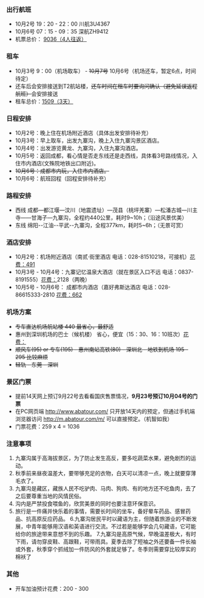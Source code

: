 ### 出行航班

* 10月2号 19：20 - 22：00	川航3U4367	
* 10月6号 07：15 - 09：35    深航ZH9412
* 机票总价： <u>9036（4人往返）</u>

### 租车

* 10月3号 9：00（机场取车）  -  ~~10月7号~~ 10月6号（机场还车，暂定6点，时间待定）
* 还车后会安排接送到T2航站楼，~~还车时间在租车时要询问确认（避免延误返程航班）~~会安排接送
* 租车总价：<u>1509（3天）</u>

### 日程安排

* 10月2号：晚上住在机场附近酒店（具体出发安排待补充）
* 10月3号：早上取车，出发九寨沟，晚上入住九寨沟景区酒店。
* 10月4号：出发游览黄龙、九寨沟，入住九寨沟酒店。
* 10月5号：返回成都，看心情是否走东线还是走西线，具体看3号路线情况，入住市内酒店(文殊院地铁出口附近)。
* ~~10月6号：成都市内玩，入住市内酒店。~~
* 10月6号：航班回程（回程安排待补充）

### 路程安排

* 西线 成都—都江堰—汶川（地震遗址）—茂县（桃坪羌寨）—松潘古城—川主寺——甘海子—九寨沟，全程约440公里，耗时9~10h；（沿途风景优美）
* 东线 绵阳--江油--平武--九寨沟，全程377km，耗时5~6h；（无景可赏）

### 酒店安排

* 10月2号：机场附近酒店（南贰·街里酒店 电话：028-81510218，可接机）<u>花费：491</u>
* 10月3号 - 10月4号：九寨记忆温泉大酒店（就在景区入口不远 电话：0837-8191555）<u>花费：</u>2128（两晚）
* 10月5号 - 10月6号： 成都市内酒店（嘉好弗斯达酒店 电话：028-86615333-2810 <u>花费：662</u>

### 机场方案

* ~~专车直达机场航站楼  440 最省心，最舒适~~
* 惠州到深圳机场的巴士（候机楼） 省心，便宜（15：30、16：10班次）<u>花费：</u>
* ~~顺风车(95) or 专车(195) - 惠州南站高铁(80) - 深圳北 - 地铁到机场  195 - 295  比较麻烦~~
* ~~轻轨 - 东莞 - 深圳~~

### 景区门票

* 提前14天网上预订9月22号去看看国庆售票情况，**9月23号预订10月04号的门票**
* 在PC网页端 http://www.abatour.com/ 只开放14天内的预定，但通过手机端浏览器访问 http://m.abatour.com/m/ 可以直接预定。（机智如我）
* 门票花费：259 x 4 = 1036

### 注意事项

1. 九寨沟属于高海拔景区，为了防止发生高反，要多吃蔬菜水果，避免剧烈的运动。
2. 秋季前来昼夜温差大，要带够充足的衣物，白天可以清凉一点，晚上就要穿薄毛衣了。
3. 九寨沟是藏区，藏族人民不吃驴肉、马肉、狗肉、有的地方还不吃鱼肉，去了之后要尊重当地的风情民俗。
4. 沟内是严禁投食喂鱼的，欣赏美景的同时也要注意环保意识。
5. 旅行是一件痛并快乐着的事情，需要长时间的坐车，备好晕车药品、感冒药品、抗高原反应药品。
6.九寨沟居民平时以藏语为主，但随着旅游业的不断发展，中青年能够用汉语和英语进行交流。不过若是能够学会几句藏语，它可能给你的旅途带来意想不到的乐趣。
7.九寨沟是高原气候，早晚温差极大，有时下雨，请勿穿皮鞋、高跟鞋，可带雨具。夏季去除了短袖之外还要备一件长袖或外套，秋季穿个抓绒加一件防风的外套就足够了。冬季则需要穿比较厚实的棉袄了

### 其他

* 开车加油预计花费：200 - 300
